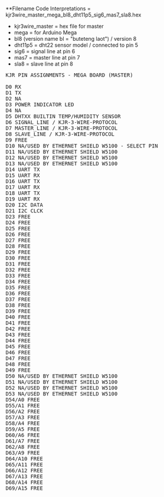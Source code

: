 **Filename Code Interpretations = kjr3wire_master_mega_bl8_dht11p5_sig6_mas7_sla8.hex

- kjr3wire_master = hex file for master
- mega = for Arduino Mega
- bl8 (version name bl = "buteteng laot") / version 8
- dht11p5 = dht22 sensor model / connected to pin 5
- sig6 = signal line at pin 6
- mas7 = master line at pin 7
- sla8 = slave line at pin 8


<pre>
KJR PIN ASSIGNMENTS - MEGA BOARD (MASTER)

D0 RX
D1 TX
D2 NA
D3 POWER INDICATOR LED
D4 NA
D5 DHTXX BUILTIN TEMP/HUMIDITY SENSOR
D6 SIGNAL_LINE / KJR-3-WIRE-PROTOCOL
D7 MASTER_LINE / KJR-3-WIRE-PROTOCOL
D8 SLAVE_LINE / KJR-3-WIRE-PROTOCOL
D9 FREE
D10 NA/USED BY ETHERNET SHIELD W5100 - SELECT PIN
D11 NA/USED BY ETHERNET SHIELD W5100
D12 NA/USED BY ETHERNET SHIELD W5100
D13 NA/USED BY ETHERNET SHIELD W5100
D14 UART TX
D15 UART RX
D16 UART TX
D17 UART RX
D18 UART TX
D19 UART RX
D20 I2C DATA
D21 I2C CLCK
D23 FREE
D24 FREE
D25 FREE
D26 FREE
D27 FREE
D28 FREE
D29 FREE
D30 FREE
D31 FREE
D32 FREE
D33 FREE
D34 FREE
D35 FREE
D36 FREE
D37 FREE
D38 FREE
D39 FREE
D40 FREE
D41 FREE
D42 FREE
D43 FREE
D44 FREE
D45 FREE
D46 FREE
D47 FREE
D48 FREE
D49 FREE
D50 NA/USED BY ETHERNET SHIELD W5100
D51 NA/USED BY ETHERNET SHIELD W5100
D52 NA/USED BY ETHERNET SHIELD W5100
D53 NA/USED BY ETHERNET SHIELD W5100
D54/A0 FREE
D55/A1 FREE
D56/A2 FREE
D57/A3 FREE
D58/A4 FREE
D59/A5 FREE
D60/A6 FREE
D61/A7 FREE
D62/A8 FREE
D63/A9 FREE
D64/A10 FREE
D65/A11 FREE
D66/A12 FREE
D67/A13 FREE
D68/A14 FREE
D69/A15 FREE
</pre>
